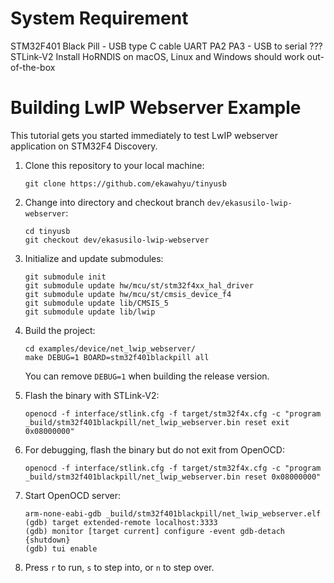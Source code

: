 System Requirement
==================
STM32F401 Black Pill - USB type C cable
UART PA2 PA3 - USB to serial ???
STLink-V2
Install HoRNDIS on macOS, Linux and Windows should work out-of-the-box


Building LwIP Webserver Example
===============================

This tutorial gets you started immediately to test LwIP webserver application on STM32F4 Discovery.

1. Clone this repository to your local machine:
    ```
    git clone https://github.com/ekawahyu/tinyusb
    ```

2. Change into directory and checkout branch `dev/ekasusilo-lwip-webserver`:
    ```
    cd tinyusb
    git checkout dev/ekasusilo-lwip-webserver
    ```

3. Initialize and update submodules:
    ```
    git submodule init
    git submodule update hw/mcu/st/stm32f4xx_hal_driver
    git submodule update hw/mcu/st/cmsis_device_f4
    git submodule update lib/CMSIS_5
    git submodule update lib/lwip
    ```

4. Build the project:
    ```
    cd examples/device/net_lwip_webserver/
    make DEBUG=1 BOARD=stm32f401blackpill all
    ```
    You can remove `DEBUG=1` when building the release version.

5. Flash the binary with STLink-V2:
    ```
    openocd -f interface/stlink.cfg -f target/stm32f4x.cfg -c "program _build/stm32f401blackpill/net_lwip_webserver.bin reset exit 0x08000000"
    ```

6. For debugging, flash the binary but do not exit from OpenOCD:
    ```
    openocd -f interface/stlink.cfg -f target/stm32f4x.cfg -c "program _build/stm32f401blackpill/net_lwip_webserver.bin reset 0x08000000"
    ```
7. Start OpenOCD server:
    ```
    arm-none-eabi-gdb _build/stm32f401blackpill/net_lwip_webserver.elf
    (gdb) target extended-remote localhost:3333
    (gdb) monitor [target current] configure -event gdb-detach {shutdown}
    (gdb) tui enable
    ```

8. Press `r` to run, `s` to step into, or `n` to step over.
